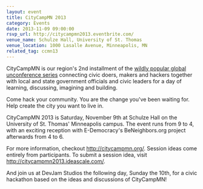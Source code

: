 ```yaml
---
layout: event 
title: CityCampMN 2013 
category: Events
date: 2013-11-09 09:00:00
rsvp_url: http://citycampmn2013.eventbrite.com/ 
venue_name: Schulze Hall, University of St. Thomas 
venue_location: 1000 Lasalle Avenue, Minneapolis, MN
related_tag: ccmn13
---
```


CityCampMN is our region's 2nd installment of the [wildly popular global
unconference series](http://citycamp.govfresh.com/) connecting civic doers,
makers and hackers together with local and state government officials and civic
leaders for a day of learning, discussing, imagining and building.

Come hack your community. You are the change you've been waiting for. Help
create the city you want to live in.

CityCampMN 2013 is Saturday, November 9th at Schulze Hall on the University of
St. Thomas' Minneapolis campus. The event runs from 9 to 4, with an exciting
reception with E-Democracy's BeNeighbors.org project afterwards from 4 to 6.

For more information, checkout <http://citycampmn.org/>. Session ideas come
entirely from participants. To submit a session idea, visit
<http://citycampmn2013.ideascale.com/>.

And join us at DevJam Studios the following day, Sunday the 10th, for a civic
hackathon based on the ideas and discussions of CityCampMN!
